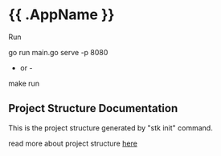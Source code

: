 # {{ .AppName }}

Run

go run main.go serve -p 8080

- or -

make run


## Project Structure Documentation

This is the project structure generated by "stk init" command.

read more about project structure [here](https://stk-docs.netlify.app/getting-started/project-structure)